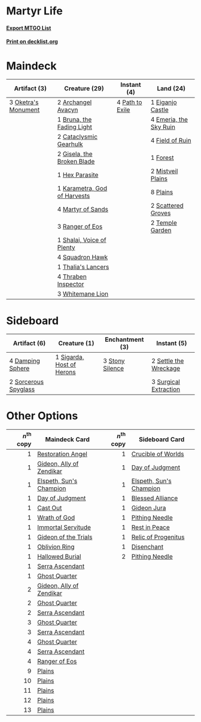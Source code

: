 # Martyr Life

#### [Export MTGO List](../collection/Martyr%20Life/Martyr%20Life.txt)
#### [Print on decklist.org](http://decklist.org/?deckmain=2%09Archangel%20Avacyn%0A1%09Bruna,%20the%20Fading%20Light%0A2%09Cataclysmic%20Gearhulk%0A1%09Eiganjo%20Castle%0A4%09Emeria,%20the%20Sky%20Ruin%0A4%09Field%20of%20Ruin%0A1%09Forest%0A2%09Gisela,%20the%20Broken%20Blade%0A1%09Hex%20Parasite%0A1%09Karametra,%20God%20of%20Harvests%0A4%09Martyr%20of%20Sands%0A2%09Mistveil%20Plains%0A3%09Oketra's%20Monument%0A4%09Path%20to%20Exile%0A8%09Plains%0A3%09Ranger%20of%20Eos%0A2%09Scattered%20Groves%0A1%09Shalai,%20Voice%20of%20Plenty%0A4%09Squadron%20Hawk%0A2%09Temple%20Garden%0A1%09Thalia's%20Lancers%0A4%09Thraben%20Inspector%0A3%09Whitemane%20Lion&deckside=4%09Damping%20Sphere%0A2%09Settle%20the%20Wreckage%0A1%09Sigarda,%20Host%20of%20Herons%0A2%09Sorcerous%20Spyglass%0A3%09Stony%20Silence%0A3%09Surgical%20Extraction)
# Maindeck

|                                         Artifact (3)                                         |                                             Creature (29)                                             |                                       Instant (4)                                        |                                            Land (24)                                            |
|----------------------------------------------------------------------------------------------|-------------------------------------------------------------------------------------------------------|------------------------------------------------------------------------------------------|-------------------------------------------------------------------------------------------------|
|3 [Oketra's Monument](http://gatherer.wizards.com/Pages/Card/Details.aspx?multiverseid=426935)|2 [Archangel Avacyn](http://gatherer.wizards.com/Pages/Card/Details.aspx?multiverseid=439314)          |4 [Path to Exile](http://gatherer.wizards.com/Pages/Card/Details.aspx?multiverseid=370408)|1 [Eiganjo Castle](http://gatherer.wizards.com/Pages/Card/Details.aspx?multiverseid=79205)       |
|                                                                                              |1 [Bruna, the Fading Light](http://gatherer.wizards.com/Pages/Card/Details.aspx?multiverseid=439322)   |                                                                                          |4 [Emeria, the Sky Ruin](http://gatherer.wizards.com/Pages/Card/Details.aspx?multiverseid=389503)|
|                                                                                              |2 [Cataclysmic Gearhulk](http://gatherer.wizards.com/Pages/Card/Details.aspx?multiverseid=420588)      |                                                                                          |4 [Field of Ruin](http://gatherer.wizards.com/Pages/Card/Details.aspx?multiverseid=435415)       |
|                                                                                              |2 [Gisela, the Broken Blade](http://gatherer.wizards.com/Pages/Card/Details.aspx?multiverseid=439332)  |                                                                                          |1 [Forest](http://gatherer.wizards.com/Pages/Card/Details.aspx?multiverseid=439605)              |
|                                                                                              |1 [Hex Parasite](http://gatherer.wizards.com/Pages/Card/Details.aspx?multiverseid=218008)              |                                                                                          |2 [Mistveil Plains](http://gatherer.wizards.com/Pages/Card/Details.aspx?multiverseid=142014)     |
|                                                                                              |1 [Karametra, God of Harvests](http://gatherer.wizards.com/Pages/Card/Details.aspx?multiverseid=378520)|                                                                                          |8 [Plains](http://gatherer.wizards.com/Pages/Card/Details.aspx?multiverseid=439601)              |
|                                                                                              |4 [Martyr of Sands](http://gatherer.wizards.com/Pages/Card/Details.aspx?multiverseid=121263)           |                                                                                          |2 [Scattered Groves](http://gatherer.wizards.com/Pages/Card/Details.aspx?multiverseid=426949)    |
|                                                                                              |3 [Ranger of Eos](http://gatherer.wizards.com/Pages/Card/Details.aspx?multiverseid=425844)             |                                                                                          |2 [Temple Garden](http://gatherer.wizards.com/Pages/Card/Details.aspx?multiverseid=405112)       |
|                                                                                              |1 [Shalai, Voice of Plenty](http://gatherer.wizards.com/Pages/Card/Details.aspx?multiverseid=442923)   |                                                                                          |                                                                                                 |
|                                                                                              |4 [Squadron Hawk](http://gatherer.wizards.com/Pages/Card/Details.aspx?multiverseid=413573)             |                                                                                          |                                                                                                 |
|                                                                                              |1 [Thalia's Lancers](http://gatherer.wizards.com/Pages/Card/Details.aspx?multiverseid=414339)          |                                                                                          |                                                                                                 |
|                                                                                              |4 [Thraben Inspector](http://gatherer.wizards.com/Pages/Card/Details.aspx?multiverseid=409784)         |                                                                                          |                                                                                                 |
|                                                                                              |3 [Whitemane Lion](http://gatherer.wizards.com/Pages/Card/Details.aspx?multiverseid=413579)            |                                                                                          |                                                                                                 |


# Sideboard

|                                         Artifact (6)                                          |                                            Creature (1)                                            |                                     Enchantment (3)                                      |                                          Instant (5)                                           |
|-----------------------------------------------------------------------------------------------|----------------------------------------------------------------------------------------------------|------------------------------------------------------------------------------------------|------------------------------------------------------------------------------------------------|
|4 [Damping Sphere](http://gatherer.wizards.com/Pages/Card/Details.aspx?multiverseid=443101)    |1 [Sigarda, Host of Herons](http://gatherer.wizards.com/Pages/Card/Details.aspx?multiverseid=240033)|3 [Stony Silence](http://gatherer.wizards.com/Pages/Card/Details.aspx?multiverseid=425850)|2 [Settle the Wreckage](http://gatherer.wizards.com/Pages/Card/Details.aspx?multiverseid=435186)|
|2 [Sorcerous Spyglass](http://gatherer.wizards.com/Pages/Card/Details.aspx?multiverseid=435407)|                                                                                                    |                                                                                          |3 [Surgical Extraction](http://gatherer.wizards.com/Pages/Card/Details.aspx?multiverseid=397706)|


# Other Options

|*n*<sup>th</sup> copy|                                           Maindeck Card                                           |*n*<sup>th</sup> copy|                                          Sideboard Card                                          |
|--------------------:|---------------------------------------------------------------------------------------------------|--------------------:|--------------------------------------------------------------------------------------------------|
|                    1|[Restoration Angel](http://gatherer.wizards.com/Pages/Card/Details.aspx?multiverseid=425845)       |                    1|[Crucible of Worlds](http://gatherer.wizards.com/Pages/Card/Details.aspx?multiverseid=420598)     |
|                    1|[Gideon, Ally of Zendikar](http://gatherer.wizards.com/Pages/Card/Details.aspx?multiverseid=401897)|                    1|[Day of Judgment](http://gatherer.wizards.com/Pages/Card/Details.aspx?multiverseid=439344)        |
|                    1|[Elspeth, Sun's Champion](http://gatherer.wizards.com/Pages/Card/Details.aspx?multiverseid=394361) |                    1|[Elspeth, Sun's Champion](http://gatherer.wizards.com/Pages/Card/Details.aspx?multiverseid=394361)|
|                    1|[Day of Judgment](http://gatherer.wizards.com/Pages/Card/Details.aspx?multiverseid=439344)         |                    1|[Blessed Alliance](http://gatherer.wizards.com/Pages/Card/Details.aspx?multiverseid=414302)       |
|                    1|[Cast Out](http://gatherer.wizards.com/Pages/Card/Details.aspx?multiverseid=426710)                |                    1|[Gideon Jura](http://gatherer.wizards.com/Pages/Card/Details.aspx?multiverseid=430549)            |
|                    1|[Wrath of God](http://gatherer.wizards.com/Pages/Card/Details.aspx?multiverseid=4408)              |                    1|[Pithing Needle](http://gatherer.wizards.com/Pages/Card/Details.aspx?multiverseid=425815)         |
|                    1|[Immortal Servitude](http://gatherer.wizards.com/Pages/Card/Details.aspx?multiverseid=366247)      |                    1|[Rest in Peace](http://gatherer.wizards.com/Pages/Card/Details.aspx?multiverseid=442021)          |
|                    1|[Gideon of the Trials](http://gatherer.wizards.com/Pages/Card/Details.aspx?multiverseid=426716)    |                    1|[Relic of Progenitus](http://gatherer.wizards.com/Pages/Card/Details.aspx?multiverseid=205326)    |
|                    1|[Oblivion Ring](http://gatherer.wizards.com/Pages/Card/Details.aspx?multiverseid=205396)           |                    1|[Disenchant](http://gatherer.wizards.com/Pages/Card/Details.aspx?multiverseid=201162)             |
|                    1|[Hallowed Burial](http://gatherer.wizards.com/Pages/Card/Details.aspx?multiverseid=416848)         |                    2|[Pithing Needle](http://gatherer.wizards.com/Pages/Card/Details.aspx?multiverseid=425815)         |
|                    1|[Serra Ascendant](http://gatherer.wizards.com/Pages/Card/Details.aspx?multiverseid=438597)         |                     |                                                                                                  |
|                    1|[Ghost Quarter](http://gatherer.wizards.com/Pages/Card/Details.aspx?multiverseid=430470)           |                     |                                                                                                  |
|                    2|[Gideon, Ally of Zendikar](http://gatherer.wizards.com/Pages/Card/Details.aspx?multiverseid=401897)|                     |                                                                                                  |
|                    2|[Ghost Quarter](http://gatherer.wizards.com/Pages/Card/Details.aspx?multiverseid=430470)           |                     |                                                                                                  |
|                    2|[Serra Ascendant](http://gatherer.wizards.com/Pages/Card/Details.aspx?multiverseid=438597)         |                     |                                                                                                  |
|                    3|[Ghost Quarter](http://gatherer.wizards.com/Pages/Card/Details.aspx?multiverseid=430470)           |                     |                                                                                                  |
|                    3|[Serra Ascendant](http://gatherer.wizards.com/Pages/Card/Details.aspx?multiverseid=438597)         |                     |                                                                                                  |
|                    4|[Ghost Quarter](http://gatherer.wizards.com/Pages/Card/Details.aspx?multiverseid=430470)           |                     |                                                                                                  |
|                    4|[Serra Ascendant](http://gatherer.wizards.com/Pages/Card/Details.aspx?multiverseid=438597)         |                     |                                                                                                  |
|                    4|[Ranger of Eos](http://gatherer.wizards.com/Pages/Card/Details.aspx?multiverseid=425844)           |                     |                                                                                                  |
|                    9|[Plains](http://gatherer.wizards.com/Pages/Card/Details.aspx?multiverseid=439601)                  |                     |                                                                                                  |
|                   10|[Plains](http://gatherer.wizards.com/Pages/Card/Details.aspx?multiverseid=439601)                  |                     |                                                                                                  |
|                   11|[Plains](http://gatherer.wizards.com/Pages/Card/Details.aspx?multiverseid=439601)                  |                     |                                                                                                  |
|                   12|[Plains](http://gatherer.wizards.com/Pages/Card/Details.aspx?multiverseid=439601)                  |                     |                                                                                                  |
|                   13|[Plains](http://gatherer.wizards.com/Pages/Card/Details.aspx?multiverseid=439601)                  |                     |                                                                                                  |

